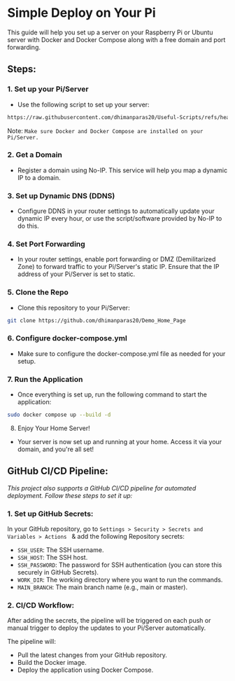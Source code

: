# Simple Deploy on Your Pi

This guide will help you set up a server on your Raspberry Pi or Ubuntu server with Docker and Docker Compose along with a free domain and port forwarding.

## Steps:

### 1. Set up your Pi/Server
- Use the following script to set up your server:

```bash
https://raw.githubusercontent.com/dhimanparas20/Useful-Scripts/refs/heads/main/Shell%20Scripts/MAIN_UBUNTU_SERVER_INSTALL_SETUP.sh
```

Note: ``Make sure Docker and Docker Compose are installed on your Pi/Server.``

### 2. Get a Domain
- Register a domain using No-IP. This service will help you map a dynamic IP to a domain.

### 3. Set up Dynamic DNS (DDNS)
- Configure DDNS in your router settings to automatically update your dynamic IP every hour, or use the script/software provided by No-IP to do this.

### 4. Set Port Forwarding
- In your router settings, enable port forwarding or DMZ (Demilitarized Zone) to forward traffic to your Pi/Server's static IP. Ensure that the IP address of your Pi/Server is set to static.

### 5. Clone the Repo
- Clone this repository to your Pi/Server:

```bash
git clone https://github.com/dhimanparas20/Demo_Home_Page
```
### 6. Configure docker-compose.yml
- Make sure to configure the docker-compose.yml file as needed for your setup.

### 7. Run the Application
- Once everything is set up, run the following command to start the application:

``` bash
sudo docker compose up --build -d
```
8. Enjoy Your Home Server!
- Your server is now set up and running at your home. Access it via your domain, and you're all set!

## GitHub CI/CD Pipeline:
*This project also supports a GitHub CI/CD pipeline for automated deployment. Follow these steps to set it up:*

### 1. Set up GitHub Secrets:
In your GitHub repository, go to ``Settings > Security > Secrets and Variables > Actions `` & add the following Repository secrets:
- ``SSH_USER``: The SSH username.
- ``SSH_HOST``: The SSH host.
- ``SSH_PASSWORD``: The password for SSH authentication (you can store this securely in GitHub Secrets).
- ``WORK_DIR``: The working directory where you want to run the commands.
- ``MAIN_BRANCH``: The main branch name (e.g., main or master).

### 2. CI/CD Workflow:
After adding the secrets, the pipeline will be triggered on each push or manual trigger to deploy the updates to your Pi/Server automatically.

The pipeline will:
- Pull the latest changes from your GitHub repository.
- Build the Docker image.
- Deploy the application using Docker Compose.
